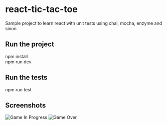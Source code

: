 # react-tic-tac-toe
Sample project to learn react with unit tests using chai, mocha, enzyme and sinon

## Run the project
npm install  
npm run dev

## Run the tests
npm run test

## Screenshots
![Game In Progress](https://github.com/SarthakMakhija/react-tic-tac-toe/blob/master/game_in_progress.png)
![Game Over](https://github.com/SarthakMakhija/react-tic-tac-toe/blob/master/game_over.png)
